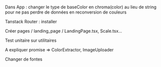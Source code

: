 Dans App : changer le type de baseColor en chroma(color) au lieu de string pour ne pas perdre de données en reconversion de couleurs

Tanstack Router : installer

Créer pages / landing_page / LandingPage.tsx, Scale.tsx...

Test unitaire sur utilitaires

A expliquer promise => ColorExtractor, ImageUploader

Changer de fontes

